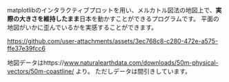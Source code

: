 matplotlibのインタラクティブプロットを用い、メルカトル図法の地図上で、**実際の大きさを維持したまま**日本を動かすことができるプログラムです。
平面の地図がいかに歪んでいるかを実感することができます。


https://github.com/user-attachments/assets/3ec768c8-c280-472e-a575-ffe37e39fcc6


地図データはhttps://www.naturalearthdata.com/downloads/50m-physical-vectors/50m-coastline/ より。
ただしデータは間引きしています。
